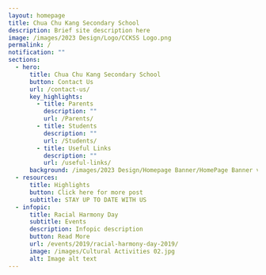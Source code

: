 ```yaml
---
layout: homepage
title: Chua Chu Kang Secondary School
description: Brief site description here
image: /images/2023 Design/Logo/CCKSS Logo.png
permalink: /
notification: ""
sections:
  - hero:
      title: Chua Chu Kang Secondary School
      button: Contact Us
      url: /contact-us/
      key_highlights:
        - title: Parents
          description: ""
          url: /Parents/
        - title: Students
          description: ""
          url: /Students/
        - title: Useful Links
          description: ""
          url: /useful-links/
      background: /images/2023 Design/Homepage Banner/HomePage Banner v5.gif
  - resources:
      title: Highlights
      button: Click here for more post
      subtitle: STAY UP TO DATE WITH US
  - infopic:
      title: Racial Harmony Day
      subtitle: Events
      description: Infopic description
      button: Read More
      url: /events/2019/racial-harmony-day-2019/
      image: /images/Cultural Activities 02.jpg
      alt: Image alt text
---
```

